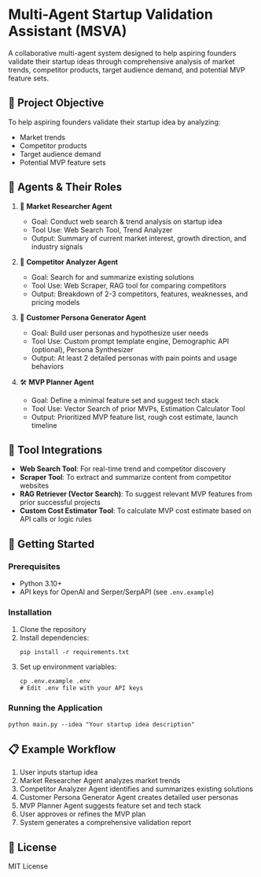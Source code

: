 # Multi-Agent Startup Validation Assistant (MSVA)

A collaborative multi-agent system designed to help aspiring founders validate their startup ideas through comprehensive analysis of market trends, competitor products, target audience demand, and potential MVP feature sets.

## 🎯 Project Objective

To help aspiring founders validate their startup idea by analyzing:
- Market trends
- Competitor products
- Target audience demand
- Potential MVP feature sets

## 👥 Agents & Their Roles

1. 🧠 **Market Researcher Agent**
   - Goal: Conduct web search & trend analysis on startup idea
   - Tool Use: Web Search Tool, Trend Analyzer
   - Output: Summary of current market interest, growth direction, and industry signals

2. 🧾 **Competitor Analyzer Agent**
   - Goal: Search for and summarize existing solutions
   - Tool Use: Web Scraper, RAG tool for comparing competitors
   - Output: Breakdown of 2-3 competitors, features, weaknesses, and pricing models

3. 👤 **Customer Persona Generator Agent**
   - Goal: Build user personas and hypothesize user needs
   - Tool Use: Custom prompt template engine, Demographic API (optional), Persona Synthesizer
   - Output: At least 2 detailed personas with pain points and usage behaviors

4. 🛠️ **MVP Planner Agent**
   - Goal: Define a minimal feature set and suggest tech stack
   - Tool Use: Vector Search of prior MVPs, Estimation Calculator Tool
   - Output: Prioritized MVP feature list, rough cost estimate, launch timeline

## 🔌 Tool Integrations

- **Web Search Tool**: For real-time trend and competitor discovery
- **Scraper Tool**: To extract and summarize content from competitor websites
- **RAG Retriever (Vector Search)**: To suggest relevant MVP features from prior successful projects
- **Custom Cost Estimator Tool**: To calculate MVP cost estimate based on API calls or logic rules

## 🚀 Getting Started

### Prerequisites
- Python 3.10+
- API keys for OpenAI and Serper/SerpAPI (see `.env.example`)

### Installation
1. Clone the repository
2. Install dependencies:
   ```
   pip install -r requirements.txt
   ```
3. Set up environment variables:
   ```
   cp .env.example .env
   # Edit .env file with your API keys
   ```

### Running the Application
```
python main.py --idea "Your startup idea description"
```

## 📋 Example Workflow

1. User inputs startup idea
2. Market Researcher Agent analyzes market trends
3. Competitor Analyzer Agent identifies and summarizes existing solutions
4. Customer Persona Generator Agent creates detailed user personas
5. MVP Planner Agent suggests feature set and tech stack
6. User approves or refines the MVP plan
7. System generates a comprehensive validation report

## 📝 License
MIT License
